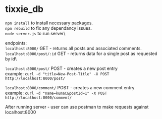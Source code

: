# tixxie_db

```npm install``` to install necessary packages.\
```npm rebuild``` to fix any dependancy issues.\
```node server.js``` to run server\


endpoints:\
```localhost:8000/``` GET - returns all posts and associated comments.\
```localhost:8000/post/:id``` GET - returns data for a single post as requested by id\
 
 
 
```localhost:8000/post/``` POST - creates a new post entry\
example: ```curl -d "title=New-Post-Title" -X POST http://localhost:8000/post/```



```localhost:8000/comment/``` POST - creates a new comment entry\
example: ```curl -d "name=kumaC&postId=1" -X POST http://localhost:8000/comment/```

After running server - user can use postman to make requests against localhost:8000
